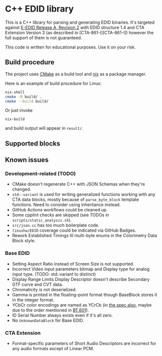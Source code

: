 # C++ EDID library

This is a C++ library for parsing and generating EDID binaries. It's targeted against [E-EDID Release A, Revision 2][E-EDID] with EDID structure 1.4 and CTA Extension Version 3 (as described in [CTA-861-I][CTA-861-I]) however the full support of them is not guaranteed.

This code is written for educational purposes. Use it on your risk.

## Build procedure

The project uses [CMake](https://cmake.org/) as a build tool and [nix](https://nixos.org/) as a package manager.

Here is an example of build procedure for Linux:
```sh
nix-shell
cmake -B build/ .
cmake --build build/
```

Or just invoke
```
nix-build
```
and build output will appear in `result/`.

## Supported blocks

## Known issues

### Development-related (TODO)

- CMake doesn't regenerate C++ with JSON Schemas when they're changed.
- `std::variant` is used for writing generalized functions working with any CTA data blocks, mostly because of `parse_byte_block` template functions. Need to consider using inheritance instead.
- GitHub Actions workflows could be cleaned up.
- Some cpplint checks are skipped (see TODOs in `scripts/static_analysis.sh`).
- `src/json.cc` has too much boilerplate code.
- `linuxhw/EDID` coverage could be indicated via GitHub Badges.
- Rework Established Timings III multi-byte enums in the Colorimetry Data Block style.

### Base EDID

- Setting Aspect Ratio instead of Screen Size is not supported.
- Incorrect Video input parameters bitmap and Display type for analog input type. (TODO: std::variant to distinct)
- Display Range Limits Display Descriptor doesn't describe Secondary GTF curve and CVT data.
- Chromaticity is not deserialized.
- Gamma is printed in the floating-point format though BaseBlock stores it in the integer format.
- YCbCr color encodings are named as YCrCb (in [the spec also][E-EDID], maybe due to the order mentioned in [BT.601][BT.601]).
- ID Serial Number always exists even if it's all zero.
- No `UnknownDataBlock` for Base EDID.

### CTA Extension

- Format-specific parameters of Short Audio Descriptors are incorrect for any audio formats except of Linear PCM.

[E-EDID]: https://vesa.org/vesa-standards/
[CTA-861-G]: https://shop.cta.tech/collections/standards/products/a-dtv-profile-for-uncompressed-high-speed-digital-interfaces-cta-861-i-errata
[BT.601]: https://www.itu.int/rec/R-REC-BT.601/
